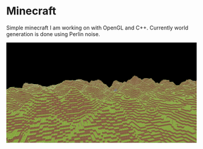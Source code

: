 # Minecraft

Simple minecraft I am working on with OpenGL and C++. Currently world generation is done using Perlin noise.

![Terrain](./Images/Top.PNG)
